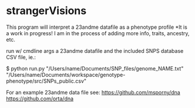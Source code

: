 strangerVisions
===============
This program will interpret a 23andme datafile as a phenotype profile
*It is a work in progress! I am in the process of adding more info, traits, ancestry, etc. 

run w/ cmdline args
a 23andme datafile and the included SNPS database CSV file, ie.:

$ python run.py "/Users/name/Documents/SNP_files/genome_NAME.txt" "/Users/name/Documents/workspace/genotype-phenotype/src/SNPs_public.csv"


For an example 23andme data file see:
https://github.com/msporny/dna
https://github.com/orta/dna